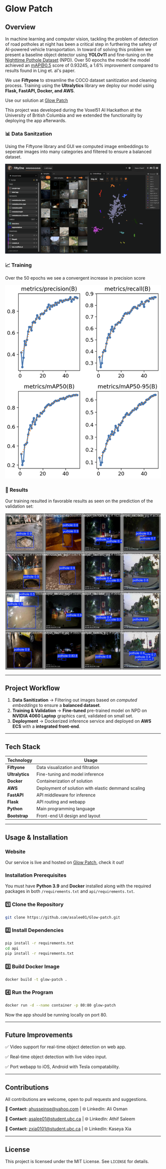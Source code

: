 # **Glow Patch**

## **Overview**
In machine learning and computer vision, tackling the problem of detection of road potholes at night has been a critical step
in furthering the safety of AI-powered vehicle transportation. In toward of solving this problem we present a baseline object
detector using **YOLOv11** and fine-tuning on the [Nighttime Pothole Dataset](https://doi.org/10.3390/electronics13193790) (NPD).
Over 50 epochs the model the model achieved an mAP@0.5 score of 0.93245, a 1.6% improvement compared to results found in 
Ling et. al's paper.

We use **Fiftyone** to streamline the COCO dataset sanitization and cleaning process. Training using the **Ultralytics** library
we deploy our model using **Flask, FastAPI, Docker, and AWS**.

Use our solution at [Glow Patch](http://3.141.4.144/)

This project was developed during the Voxel51 AI Hackathon at the University of British Columbia and we extended the functionality
by deploying the app afterwards.

### 📊 **Data Sanitzation**

Using the Fiftyone library and GUI we computed image embeddings to seperate images into many categories and filtered to ensure a
balanced dataset.

![Fiftyone Embeddings](/img/embeddings.png)

### 📈 **Training**

Over the 50 epochs we see a convergent increase in precision score

![Training graph results](/img/result.png)

### 🌟 **Results**

Our training resulted in favorable results as seen on the prediction of the validation set:

![Validation predictions picture](/img/val_pred.jpg)

---
## **Project Workflow**

1. **Data Sanitization** → Filtering out images based on *computed embeddings* to ensure a **balanced dataset**. 
2. **Training & Validation** → **Fine-tuned** pre-trained model on NPD on **NVIDIA 4060 Laptop** graphics card, validated on small set.
3. **Deployment** → Dockerized inference service and deployed on **AWS ECS** with a **integrated front-end**.

---
## **Tech Stack**

| **Technology** | **Usage** |
|---------------|----------|
| **Fiftyone** | Data visualization and filtration |
| **Ultralytics** | Fine-tuning and model inference |
| **Docker** | Containerization of solution |
| **AWS** | Deployment of solution with elastic demmand scaling |
| **FastAPI** | API middleware for inference |
| **Flask** | API routing and webapp |
| **Python** | Main programming language |
| **Bootstrap** | Front-end UI design and layout |

---
## **Usage & Installation**

### **Website**
Our service is live and hosted on [Glow Patch](http://18.190.152.65/), check it out!

### **Installation Prerequisites**
You must have **Python 3.9** and **Docker** installed along with the required packages in both `/requirements.txt` and
`api/requirements.txt`.

### **1️⃣ Clone the Repository**
```bash
git clone https://github.com/asalee01/Glow-patch.git
```

### **2️⃣ Install Dependencies**
```bash
pip install -r requirements.txt
cd api
pip install -r requirements.txt
```

### **3️⃣ Build Docker Image**
```bash
docker build -t glow-patch .
```

### **4️⃣ Run the Program**
```bash
docker run -d --name container -p 80:80 glow-patch
```

Now the app should be running locally on port 80.

---
## **Future Improvements**
✅ Video support for real-time object detection on web app.

✅ Real-time object detection with live video input.

✅ Port webapp to iOS, Android with Tesla compatability.

---
## **Contributions**
All contributions are welcome, open to pull requests and suggestions.

📩 **Contact:** ahusseinse@yahoo.com | 🌐 LinkedIn: Ali Osman

📩 **Contact:** asalee01@student.ubc.ca | 🌐 LinkedIn: Athif Saleem

📩 **Contact:** zxia0101@student.ubc.ca | 🌐 LinkedIn: Kaseya Xia

---
## **License**
This project is licensed under the MIT License. See `LICENSE` for details.
